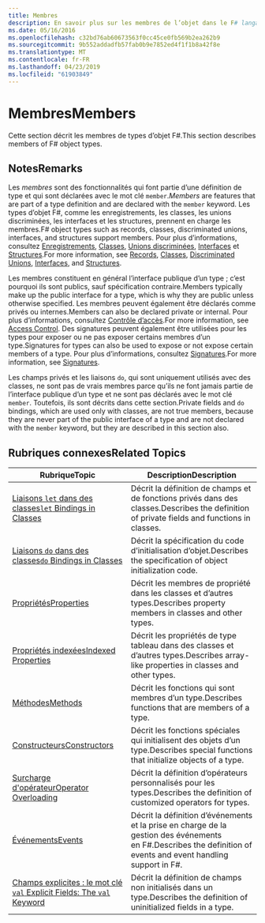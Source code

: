 ```yaml
---
title: Membres
description: En savoir plus sur les membres de l’objet dans le F# langage de programmation.
ms.date: 05/16/2016
ms.openlocfilehash: c32bd76ab60673563f0cc45ce0fb569b2ea262b9
ms.sourcegitcommit: 9b552addadfb57fab0b9e7852ed4f1f1b8a42f8e
ms.translationtype: MT
ms.contentlocale: fr-FR
ms.lasthandoff: 04/23/2019
ms.locfileid: "61903849"
---
```

# <a name="members"></a><span data-ttu-id="223ee-103">Membres</span><span class="sxs-lookup"><span data-stu-id="223ee-103">Members</span></span>

<span data-ttu-id="223ee-104">Cette section décrit les membres de types d’objet F#.</span><span class="sxs-lookup"><span data-stu-id="223ee-104">This section describes members of F# object types.</span></span>

## <a name="remarks"></a><span data-ttu-id="223ee-105">Notes</span><span class="sxs-lookup"><span data-stu-id="223ee-105">Remarks</span></span>

<span data-ttu-id="223ee-106">Les *membres* sont des fonctionnalités qui font partie d’une définition de type et qui sont déclarées avec le mot clé `member`.</span><span class="sxs-lookup"><span data-stu-id="223ee-106">*Members* are features that are part of a type definition and are declared with the `member` keyword.</span></span> <span data-ttu-id="223ee-107">Les types d’objet F#, comme les enregistrements, les classes, les unions discriminées, les interfaces et les structures, prennent en charge les membres.</span><span class="sxs-lookup"><span data-stu-id="223ee-107">F# object types such as records, classes, discriminated unions, interfaces, and structures support members.</span></span> <span data-ttu-id="223ee-108">Pour plus d’informations, consultez [Enregistrements](../records.md), [Classes](../classes.md), [Unions discriminées](../discriminated-Unions.md), [Interfaces](../interfaces.md) et [Structures](../structures.md).</span><span class="sxs-lookup"><span data-stu-id="223ee-108">For more information, see [Records](../records.md), [Classes](../classes.md), [Discriminated Unions](../discriminated-Unions.md), [Interfaces](../interfaces.md), and [Structures](../structures.md).</span></span>

<span data-ttu-id="223ee-109">Les membres constituent en général l’interface publique d’un type ; c’est pourquoi ils sont publics, sauf spécification contraire.</span><span class="sxs-lookup"><span data-stu-id="223ee-109">Members typically make up the public interface for a type, which is why they are public unless otherwise specified.</span></span> <span data-ttu-id="223ee-110">Les membres peuvent également être déclarés comme privés ou internes.</span><span class="sxs-lookup"><span data-stu-id="223ee-110">Members can also be declared private or internal.</span></span> <span data-ttu-id="223ee-111">Pour plus d’informations, consultez [Contrôle d’accès](../access-Control.md).</span><span class="sxs-lookup"><span data-stu-id="223ee-111">For more information, see [Access Control](../access-Control.md).</span></span> <span data-ttu-id="223ee-112">Des signatures peuvent également être utilisées pour les types pour exposer ou ne pas exposer certains membres d’un type.</span><span class="sxs-lookup"><span data-stu-id="223ee-112">Signatures for types can also be used to expose or not expose certain members of a type.</span></span> <span data-ttu-id="223ee-113">Pour plus d’informations, consultez [Signatures](../signatures.md).</span><span class="sxs-lookup"><span data-stu-id="223ee-113">For more information, see [Signatures](../signatures.md).</span></span>

<span data-ttu-id="223ee-114">Les champs privés et les liaisons `do`, qui sont uniquement utilisés avec des classes, ne sont pas de vrais membres parce qu’ils ne font jamais partie de l’interface publique d’un type et ne sont pas déclarés avec le mot clé `member`. Toutefois, ils sont décrits dans cette section.</span><span class="sxs-lookup"><span data-stu-id="223ee-114">Private fields and `do` bindings, which are used only with classes, are not true members, because they are never part of the public interface of a type and are not declared with the `member` keyword, but they are described in this section also.</span></span>

## <a name="related-topics"></a><span data-ttu-id="223ee-115">Rubriques connexes</span><span class="sxs-lookup"><span data-stu-id="223ee-115">Related Topics</span></span>

|<span data-ttu-id="223ee-116">Rubrique</span><span class="sxs-lookup"><span data-stu-id="223ee-116">Topic</span></span>|<span data-ttu-id="223ee-117">Description</span><span class="sxs-lookup"><span data-stu-id="223ee-117">Description</span></span>|
|-----|-----------|
|[<span data-ttu-id="223ee-118">Liaisons `let` dans des classes</span><span class="sxs-lookup"><span data-stu-id="223ee-118">`let` Bindings in Classes</span></span>](let-bindings-in-classes.md)|<span data-ttu-id="223ee-119">Décrit la définition de champs et de fonctions privés dans des classes.</span><span class="sxs-lookup"><span data-stu-id="223ee-119">Describes the definition of private fields and functions in classes.</span></span>|
|[<span data-ttu-id="223ee-120">Liaisons `do` dans des classes</span><span class="sxs-lookup"><span data-stu-id="223ee-120">`do` Bindings in Classes</span></span>](do-bindings-in-classes.md)|<span data-ttu-id="223ee-121">Décrit la spécification du code d’initialisation d’objet.</span><span class="sxs-lookup"><span data-stu-id="223ee-121">Describes the specification of object initialization code.</span></span>|
|[<span data-ttu-id="223ee-122">Propriétés</span><span class="sxs-lookup"><span data-stu-id="223ee-122">Properties</span></span>](properties.md)|<span data-ttu-id="223ee-123">Décrit les membres de propriété dans les classes et d’autres types.</span><span class="sxs-lookup"><span data-stu-id="223ee-123">Describes property members in classes and other types.</span></span>|
|[<span data-ttu-id="223ee-124">Propriétés indexées</span><span class="sxs-lookup"><span data-stu-id="223ee-124">Indexed Properties</span></span>](indexed-properties.md)|<span data-ttu-id="223ee-125">Décrit les propriétés de type tableau dans des classes et d’autres types.</span><span class="sxs-lookup"><span data-stu-id="223ee-125">Describes array-like properties in classes and other types.</span></span>|
|[<span data-ttu-id="223ee-126">Méthodes</span><span class="sxs-lookup"><span data-stu-id="223ee-126">Methods</span></span>](methods.md)|<span data-ttu-id="223ee-127">Décrit les fonctions qui sont membres d’un type.</span><span class="sxs-lookup"><span data-stu-id="223ee-127">Describes functions that are members of a type.</span></span>|
|[<span data-ttu-id="223ee-128">Constructeurs</span><span class="sxs-lookup"><span data-stu-id="223ee-128">Constructors</span></span>](constructors.md)|<span data-ttu-id="223ee-129">Décrit les fonctions spéciales qui initialisent des objets d’un type.</span><span class="sxs-lookup"><span data-stu-id="223ee-129">Describes special functions that initialize objects of a type.</span></span>|
|[<span data-ttu-id="223ee-130">Surcharge d'opérateur</span><span class="sxs-lookup"><span data-stu-id="223ee-130">Operator Overloading</span></span>](../operator-overloading.md)|<span data-ttu-id="223ee-131">Décrit la définition d’opérateurs personnalisés pour les types.</span><span class="sxs-lookup"><span data-stu-id="223ee-131">Describes the definition of customized operators for types.</span></span>|
|[<span data-ttu-id="223ee-132">Événements</span><span class="sxs-lookup"><span data-stu-id="223ee-132">Events</span></span>](events.md)|<span data-ttu-id="223ee-133">Décrit la définition d’événements et la prise en charge de la gestion des événements en F#.</span><span class="sxs-lookup"><span data-stu-id="223ee-133">Describes the definition of events and event handling support in F#.</span></span>|
|[<span data-ttu-id="223ee-134">Champs explicites : le mot clé `val` </span><span class="sxs-lookup"><span data-stu-id="223ee-134">Explicit Fields: The `val` Keyword</span></span>](explicit-fields-the-val-keyword.md)|<span data-ttu-id="223ee-135">Décrit la définition de champs non initialisés dans un type.</span><span class="sxs-lookup"><span data-stu-id="223ee-135">Describes the definition of uninitialized fields in a type.</span></span>|